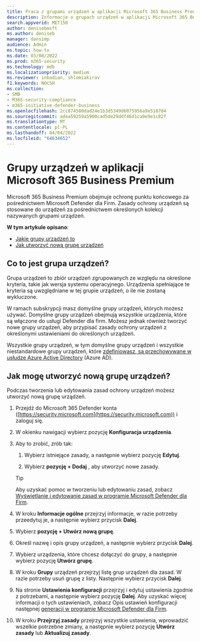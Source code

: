 ```yaml
---
title: Praca z grupami urządzeń w aplikacji Microsoft 365 Business Premium
description: Informacje o grupach urządzeń w aplikacji Microsoft 365 Business Premium
search.appverid: MET150
author: denisebmsft
ms.author: deniseb
manager: dansimp
audience: Admin
ms.topic: how-to
ms.date: 03/08/2022
ms.prod: m365-security
ms.technology: mdb
ms.localizationpriority: medium
ms.reviewer: inbadian, shlomiakirav
f1.keywords: NOCSH
ms.collection:
- SMB
- M365-security-compliance
- m365-initiative-defender-business
ms.openlocfilehash: 2cc874580dad24e1b3d5349d6075956a9e518704
ms.sourcegitcommit: adea59259a5900cad5de29ddf46d1ca9e9e1c82f
ms.translationtype: MT
ms.contentlocale: pl-PL
ms.lasthandoff: 04/04/2022
ms.locfileid: "64634652"
---
```

# <a name="device-groups-in-microsoft-365-business-premium"></a>Grupy urządzeń w aplikacji Microsoft 365 Business Premium

Microsoft 365 Business Premium obejmuje ochronę punktu końcowego za pośrednictwem Microsoft Defender dla Firm. Zasady ochrony urządzeń są stosowane do urządzeń za pośrednictwem określonych kolekcji nazywanych grupami urządzeń. 

**W tym artykule opisano**:  

- [Jakie grupy urządzeń to](#whats-a-device-group)
- [Jak utworzyć nową grupę urządzeń](#how-do-i-create-a-new-device-group)

## <a name="whats-a-device-group"></a>Co to jest grupa urządzeń?

Grupa urządzeń to zbiór urządzeń zgrupowanych ze względu na określone kryteria, takie jak wersja systemu operacyjnego. Urządzenia spełniające te kryteria są uwzględniane w tej grupie urządzeń, o ile nie zostaną wykluczone. 

W ramach subskrypcji masz domyślne grupy urządzeń, których możesz używać. Domyślne grupy urządzeń obejmują wszystkie urządzenia, które są włączone do usługi Defender dla firm. Możesz jednak również tworzyć nowe grupy urządzeń, aby przypisać zasady ochrony urządzeń z określonymi ustawieniami do określonych urządzeń. 

Wszystkie grupy urządzeń, w tym domyślne grupy urządzeń i wszystkie niestandardowe grupy urządzeń, które [zdefiniowasz, są przechowywane w usłudze Azure Active Directory](/azure/active-directory/fundamentals/active-directory-whatis) (Azure AD).

## <a name="how-do-i-create-a-new-device-group"></a>Jak mogę utworzyć nową grupę urządzeń?

Podczas tworzenia lub edytowania zasad ochrony urządzeń możesz utworzyć nową grupę urządzeń. 

1. Przejdź do Microsoft 365 Defender konta ([https://security.microsoft.com](https://security.microsoft.com)) i zaloguj się.

2. W okienku nawigacji wybierz pozycję **Konfiguracja urządzenia**. 

3. Aby to zrobić, zrób tak:

    1. Wybierz istniejące zasady, a następnie wybierz pozycję **Edytuj**.
    
    2. Wybierz **pozycję + Dodaj** , aby utworzyć nowe zasady.

    > [!TIP]
    > Aby uzyskać pomoc w tworzeniu lub edytowaniu zasad, zobacz [Wyświetlanie i edytowanie zasad w programie Microsoft Defender dla Firm](m365bp-view-edit-create-mdb-policies.md).

4. W kroku **Informacje ogólne** przejrzyj informacje, w razie potrzeby przeedytuj je, a następnie wybierz przycisk **Dalej**.

5. Wybierz **pozycję + Utwórz nową grupę**. 

6. Określ nazwę i opis grupy urządzeń, a następnie wybierz przycisk **Dalej**.

7. Wybierz urządzenia, które chcesz dołączyć do grupy, a następnie wybierz pozycję **Utwórz grupę**.

8. W kroku **Grupy** urządzeń przejrzyj listę grup urządzeń dla zasad. W razie potrzeby usuń grupę z listy. Następnie wybierz przycisk **Dalej**.

9. Na stronie **Ustawienia konfiguracji** przejrzyj i edytuj ustawienia zgodnie z potrzebami, a następnie wybierz pozycję **Dalej**. Aby uzyskać więcej informacji o tych ustawieniach, zobacz Opis ustawień konfiguracji następnej [generacji w programie Microsoft Defender dla Firm](../security/defender-business/mdb-next-gen-configuration-settings.md).

10. W kroku **Przejrzyj zasady** przejrzyj wszystkie ustawienia, wprowadzić wszelkie potrzebne zmiany, a następnie wybierz pozycję **Utwórz zasady** lub **Aktualizuj zasady**.


